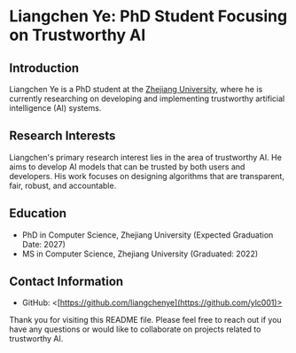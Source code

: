 # Liangchen Ye: PhD Student Focusing on Trustworthy AI

## Introduction
Liangchen Ye is a PhD student at the [Zhejiang University](https://www.zju.edu.cn/), where he is currently researching on developing and implementing trustworthy artificial intelligence (AI) systems.

## Research Interests
Liangchen's primary research interest lies in the area of trustworthy AI. He aims to develop AI models that can be trusted by both users and developers. His work focuses on designing algorithms that are transparent, fair, robust, and accountable.

## Education
- PhD in Computer Science, Zhejiang University (Expected Graduation Date: 2027)
- MS in Computer Science, Zhejiang University (Graduated: 2022)

## Contact Information
- GitHub: <[https://github.com/liangchenye](https://github.com/ylc001)>

Thank you for visiting this README file. Please feel free to reach out if you have any questions or would like to collaborate on projects related to trustworthy AI.

